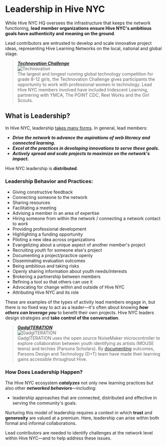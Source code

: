 # Leadership in Hive NYC

While Hive NYC HQ oversees the infrastructure that keeps the network functioning, **lead member organizations ensure Hive NYC's ambitious goals have authenticity and meaning on the ground**.

Lead contributors are entrusted to develop and scale innovative project ideas, representing Hive Learning Networks on the local, national and global stage.

> ***[Technovation Challenge](http://hivenyc.org/portfolio/technovation-challenge/)***<br/>![Technovation](http://hivenyc.org/wp-content/uploads/581113_406523906046195_1414699993_n-300x300.jpg)<br/>The largest and longest running global technology competition for grade 8-12 girls, the Technovation Challenge gives participants the opportunity to work with professional women in technology. Lead Hive NYC members involved have included Iridescent Learning, partnering with YMCA, The POINT CDC, Reel Works and the Girl Scouts.

## What is Leadership?

In Hive NYC, leadership [takes many forms](http://hivenyc.org/2014/11/24/leadership-hive-nyc/). In general, lead members:
* ***Drive the network to advance the aspirations of web literacy and connected learning.***
* ***Excel at the practices in developing innovations to serve these goals.***
* ***Actively spread and scale projects to maximize on the network's impact.***

Hive NYC leadership is **distributed**.

### Leadership Behavior and Practices:
* Giving constructive feedback
* Connecting someone to the network
* Sharing resources
* Facilitating a meeting
* Advising a member in an area of expertise
* Hiring someone from within the network / connecting a network contact to work
* Providing professional development
* Highlighting a funding opportunity
* Piloting a new idea across organizations
* Evangelizing about a unique aspect of another member's project
* Recruiting youth for someone else's project
* Documenting a project/practice openly
* Disseminating evaluation outcomes
* Being ambitious and taking risks
* Openly sharing information about youth needs/interests
* Brokering a partnership between members
* Refining a tool so that others can use it
* Advocating for change within and outside of Hive NYC
* Attributing Hive NYC and its role

These are examples of the types of activity lead members engage in, but there is no fixed way to act as a leader—it's often about knowing ***how others can leverage you*** to benefit their own projects. Hive NYC leaders design strategies and **take control of the conversation**.

> ***[GadgITERATION](http://hivenyc.org/portfolio/gadgiteration/)***<br/>![GadgITERATION](http://hivenyc.org/wp-content/uploads/3KDg5U3DkpE4mgbxqD5jKagtsS_p2uvNQqw8QD1TEkaRhF9cCh2hOiDBx0GPuhDgsww1113-h507.jpg)<br/>GadgITERATION uses the open source NoiseMaker microcontroller to explore collaboration between youth identifying as artists (MOUSE teens) and techies (Parsons Scholars). By [documenting](http://www.gadgiteration.org/wp-content/uploads/2013/06/Final_8-8.pdf) outcomes, Parsons Design and Technology (D+T) team have made their learning gains accessible throughout Hive.

### How Does Leadership Happen?

The Hive NYC ecosystem ***catalyzes*** not only new learning practices but also other ***networked behaviors***—including:
* leadership approaches that are connected, distributed and effective in serving the community's goals.

Nurturing this model of leadership requires a context in which **trust** and **generosity** are valued at a premium. Here, leadership can arise within both formal and informal collaborations.

Lead contributors are needed to identify challenges at the network level within Hive NYC—and to help address these issues.

